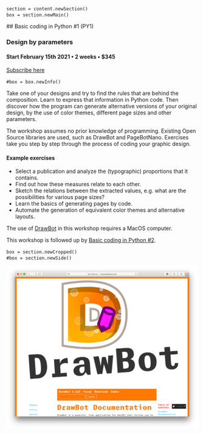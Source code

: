 
<!-- PY1 -->

~~~
section = content.newSection()
box = section.newMain()
~~~
<a name="PY1"/>
## Basic coding in Python #1 <span class="wcode">(PY1)</span>

### Design by parameters

<!--#### Start November 16<span class="sup">th</span> 2020 • 2 weeks • $345-->

#### Start February 15<span class="sup">th</span> 2021 • 2 weeks • $345

<a href="https://www.eventbrite.com/d/online/designdesign/?q=designdesign" target="external">Subscribe here</a>

~~~
#box = box.newInfo()
~~~

Take one of your designs and try to find the rules that are behind the composition. Learn to express that information in Python code. Then discover how the program can generate alternative versions of your original design, by the use of color themes, different page sizes and other parameters.

The workshop assumes no prior knowledge of programming. Existing Open Source libraries are used, such as DrawBot and PageBotNano. Exercises take you step by step through the process of coding your graphic design.

#### Example exercises 

* Select a publication and analyze the (typographic) proportions that it contains. 
* Find out how these measures relate to each other.
* Sketch the relations between the extracted values, e.g. what are the possibilities for various page sizes?
* Learn the basics of generating pages by code.
* Automate the generation of equivalent color themes and alternative layouts.

The use of <a href="http://drawbot.com" target="external">DrawBot</a> in this workshop requires a MacOS computer.

This workshop is followed up by [Basic coding in Python #2](#PY2).


~~~
box = section.newCropped()
#box = section.newSide()

~~~
![cover y=top x=center](images/DrawBotHomePage.png)

<!--
<a href="https://www.eventbrite.com/d/online/designdesign/?q=designdesign" target="external">
![cover y=top x=center](images/01_Instagram_Running_4.jpg)
</a>

-->
